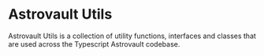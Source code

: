 # Astrovault Utils

Astrovault Utils is a collection of utility functions, interfaces and classes that are used across the Typescript Astrovault codebase.
